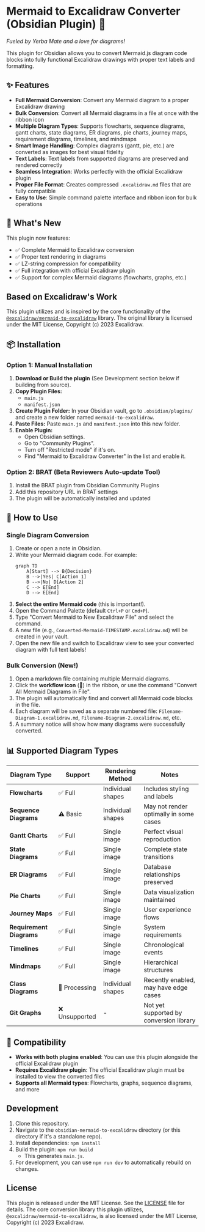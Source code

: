 # Mermaid to Excalidraw Converter (Obsidian Plugin) 🧉

_Fueled by Yerba Mate and a love for diagrams!_

This plugin for Obsidian allows you to convert Mermaid.js diagram code blocks into fully functional Excalidraw drawings with proper text labels and formatting.

## ✨ Features

- **Full Mermaid Conversion**: Convert any Mermaid diagram to a proper Excalidraw drawing
- **Bulk Conversion**: Convert all Mermaid diagrams in a file at once with the ribbon icon
- **Multiple Diagram Types**: Supports flowcharts, sequence diagrams, gantt charts, state diagrams, ER diagrams, pie charts, journey maps, requirement diagrams, timelines, and mindmaps
- **Smart Image Handling**: Complex diagrams (gantt, pie, etc.) are converted as images for best visual fidelity
- **Text Labels**: Text labels from supported diagrams are preserved and rendered correctly
- **Seamless Integration**: Works perfectly with the official Excalidraw plugin
- **Proper File Format**: Creates compressed `.excalidraw.md` files that are fully compatible
- **Easy to Use**: Simple command palette interface and ribbon icon for bulk operations

## 🚀 What's New

This plugin now features:

- ✅ Complete Mermaid to Excalidraw conversion
- ✅ Proper text rendering in diagrams
- ✅ LZ-string compression for compatibility
- ✅ Full integration with official Excalidraw plugin
- ✅ Support for complex Mermaid diagrams (flowcharts, graphs, etc.)

## Based on Excalidraw's Work

This plugin utilizes and is inspired by the core functionality of the [`@excalidraw/mermaid-to-excalidraw`](https://github.com/excalidraw/mermaid-to-excalidraw) library.
The original library is licensed under the MIT License, Copyright (c) 2023 Excalidraw.

## 📦 Installation

### Option 1: Manual Installation

1.  **Download or Build the plugin** (See Development section below if building from source).
2.  **Copy Plugin Files:**
    - `main.js`
    - `manifest.json`
3.  **Create Plugin Folder:** In your Obsidian vault, go to `.obsidian/plugins/` and create a new folder named `mermaid-to-excalidraw`.
4.  **Paste Files:** Paste `main.js` and `manifest.json` into this new folder.
5.  **Enable Plugin:**
    - Open Obsidian settings.
    - Go to "Community Plugins".
    - Turn off "Restricted mode" if it's on.
    - Find "Mermaid to Excalidraw Converter" in the list and enable it.

### Option 2: BRAT (Beta Reviewers Auto-update Tool)

1. Install the BRAT plugin from Obsidian Community Plugins
2. Add this repository URL in BRAT settings
3. The plugin will be automatically installed and updated

## 🎯 How to Use

### Single Diagram Conversion

1.  Create or open a note in Obsidian.
2.  Write your Mermaid diagram code. For example:
    ```
    graph TD
        A[Start] --> B{Decision}
        B -->|Yes| C[Action 1]
        B -->|No| D[Action 2]
        C --> E[End]
        D --> E[End]
    ```
3.  **Select the entire Mermaid code** (this is important!).
4.  Open the Command Palette (default `Ctrl+P` or `Cmd+P`).
5.  Type "Convert Mermaid to New Excalidraw File" and select the command.
6.  A new file (e.g., `Converted-Mermaid-TIMESTAMP.excalidraw.md`) will be created in your vault.
7.  Open the new file and switch to Excalidraw view to see your converted diagram with full text labels!

### Bulk Conversion (New!)

1.  Open a markdown file containing multiple Mermaid diagrams.
2.  Click the **workflow icon** (🔄) in the ribbon, or use the command "Convert All Mermaid Diagrams in File".
3.  The plugin will automatically find and convert all Mermaid code blocks in the file.
4.  Each diagram will be saved as a separate numbered file: `Filename-Diagram-1.excalidraw.md`, `Filename-Diagram-2.excalidraw.md`, etc.
5.  A summary notice will show how many diagrams were successfully converted.

## 📊 Supported Diagram Types

| Diagram Type             | Support        | Rendering Method  | Notes                                   |
| ------------------------ | -------------- | ----------------- | --------------------------------------- |
| **Flowcharts**           | ✅ Full        | Individual shapes | Includes styling and labels             |
| **Sequence Diagrams**    | ⚠️ Basic       | Individual shapes | May not render optimally in some cases  |
| **Gantt Charts**         | ✅ Full        | Single image      | Perfect visual reproduction             |
| **State Diagrams**       | ✅ Full        | Single image      | Complete state transitions              |
| **ER Diagrams**          | ✅ Full        | Single image      | Database relationships preserved        |
| **Pie Charts**           | ✅ Full        | Single image      | Data visualization maintained           |
| **Journey Maps**         | ✅ Full        | Single image      | User experience flows                   |
| **Requirement Diagrams** | ✅ Full        | Single image      | System requirements                     |
| **Timelines**            | ✅ Full        | Single image      | Chronological events                    |
| **Mindmaps**             | ✅ Full        | Single image      | Hierarchical structures                 |
| **Class Diagrams**       | 🔄 Processing  | Individual shapes | Recently enabled, may have edge cases   |
| **Git Graphs**           | ❌ Unsupported | -                 | Not yet supported by conversion library |

## 🔧 Compatibility

- **Works with both plugins enabled**: You can use this plugin alongside the official Excalidraw plugin
- **Requires Excalidraw plugin**: The official Excalidraw plugin must be installed to view the converted files
- **Supports all Mermaid types**: Flowcharts, graphs, sequence diagrams, and more

## Development

1.  Clone this repository.
2.  Navigate to the `obsidian-mermaid-to-excalidraw` directory (or this directory if it's a standalone repo).
3.  Install dependencies: `npm install`
4.  Build the plugin: `npm run build`
    - This generates `main.js`.
5.  For development, you can use `npm run dev` to automatically rebuild on changes.

## License

This plugin is released under the MIT License. See the [LICENSE](LICENSE) file for details.
The core conversion library this plugin utilizes, `@excalidraw/mermaid-to-excalidraw`, is also licensed under the MIT License, Copyright (c) 2023 Excalidraw.

